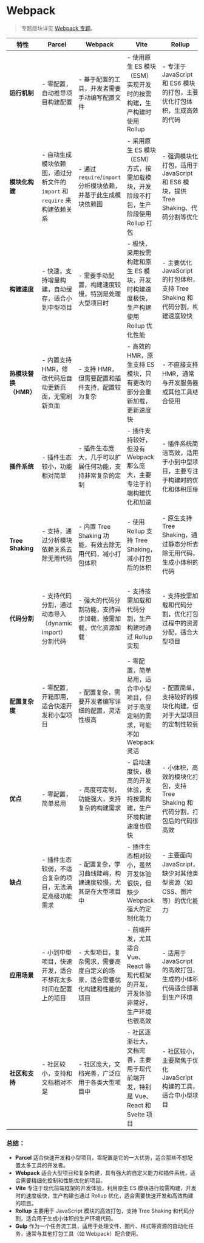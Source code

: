 # Webpack

> 专题版块详见 [Webpack 专题](/tools/fe/2_Webpack)。

| 特性                  | **Parcel**                                                                | **Webpack**                                                              | **Vite**                                                                              | **Rollup**                                                                         | **Gulp**                                                                                  |
| --------------------- | ------------------------------------------------------------------------- | ------------------------------------------------------------------------ | ------------------------------------------------------------------------------------- | ---------------------------------------------------------------------------------- | ----------------------------------------------------------------------------------------- |
| **运行机制**          | - 零配置，自动推导项目构建配置                                            | - 基于配置的工具，开发者需要手动编写配置文件                             | - 使用原生 ES 模块（ESM）实现开发时的按需构建，生产构建时使用 Rollup                  | - 专注于 JavaScript 和 ES6 模块的打包，主要优化打包体积，生成高效的代码            | - 基于流的构建工具，任务驱动式构建，适合处理复杂的构建任务，如图片压缩、文件复制等        |
| **模块化构建**        | - 自动生成模块依赖图，通过分析文件的 `import` 和 `require` 来构建依赖关系 | - 通过 `require`/`import` 分析模块依赖，并基于此生成模块依赖图           | - 采用原生 ES 模块（ESM）方式，按需加载模块，开发阶段不打包，生产阶段使用 Rollup 打包 | - 强调模块化打包，适用于 JavaScript 和 ES6 模块，提供 Tree Shaking、代码分割等优化 | - 通过任务流来管理构建流程，通常与其他工具如 Babel、Sass 配合使用，处理任务而非模块依赖   |
| **构建速度**          | - 快速，支持增量构建，自动缓存，适合小到中型项目                          | - 需要手动配置，构建速度较慢，特别是处理大型项目时                       | - 极快，采用按需构建和原生 ES 模块，开发时构建速度极快，生产构建使用 Rollup 优化性能  | - 主要优化 JavaScript 的打包体积，支持 Tree Shaking 和代码分割，构建速度较快       | - 构建速度较慢，因为它是任务流系统，处理复杂的任务时会有一定的延迟，适合处理各种任务流    |
| **热模块替换（HMR）** | - 内置支持 HMR，修改代码后自动更新页面，无需刷新页面                      | - 支持 HMR，但需要配置和插件支持，配置较为复杂                           | - 高效的 HMR，原生支持 ES 模块，只有更改的部分会重新加载，更新速度快                  | - 不直接支持 HMR，通常与开发服务器或其他工具结合使用                               | - 不直接支持 HMR，适合文件和资源的任务自动化处理，通常与 Webpack、Vite 配合使用           |
| **插件系统**          | - 插件生态较小，功能相对简单                                              | - 插件生态庞大，几乎可以扩展任何功能，支持非常复杂的定制                 | - 插件支持较好，但没有 Webpack 那么庞大，主要专注于前端构建优化和加速                 | - 插件系统简洁高效，适用于小到中型项目，主要专注于构建时的优化和体积压缩           | - 插件丰富，任务流驱动的工作流，适用于自动化任务，如压缩、转码、文件合并等                |
| **Tree Shaking**      | - 支持，通过分析模块依赖关系去除无用代码                                  | - 内置 Tree Shaking 功能，有效去除无用代码，减小打包体积                 | - 使用 Rollup 支持 Tree Shaking，减小打包后的体积                                     | - 原生支持 Tree Shaking，通过静态分析去除无用代码，生成小体积的代码                | - 无原生 Tree Shaking 支持，通常需要与其他工具结合使用进行模块优化                        |
| **代码分割**          | - 支持代码分割，通过动态导入（dynamic import）分割代码                    | - 强大的代码分割功能，支持异步加载，按需加载，优化资源加载               | - 支持按需加载和代码分割，生产构建时通过 Rollup 实现                                  | - 支持按需加载和代码分割，优化打包过程中的资源分配，适合大型项目                   | - 不直接支持代码分割，通常与 Webpack 配合使用，通过任务来实现代码的拆分和管理             |
| **配置复杂度**        | - 零配置，开箱即用，适合快速开发和小型项目                                | - 配置复杂，需要开发者编写详细的配置，灵活性极高                         | - 零配置，简单易用，适合中小型项目，但对于高度定制的需求，可能不如 Webpack 灵活       | - 配置简单，支持较好的模块化构建，但对于大型项目的定制性较弱                       | - 配置相对简单，适合任务驱动的构建，复杂的任务需要通过自定义任务来配置                    |
| **优点**              | - 零配置，简单易用                                                        | - 高度可定制，功能强大，支持复杂的构建需求                               | - 启动速度快，极高的开发体验，支持按需构建，生产环境构建速度也很快                    | - 小体积，高效的模块化打包，支持 Tree Shaking 和代码分割，打包后的代码很高效       | - 任务驱动，适合处理复杂的构建任务，灵活且插件支持丰富，可以与其他工具结合使用            |
| **缺点**              | - 插件生态较弱，不适合复杂的项目，无法满足高级功能需求                    | - 配置复杂，学习曲线陡峭，构建速度较慢，尤其是在大型项目中               | - 插件生态相对较小，虽然开发体验很快，但缺少 Webpack 强大的定制化能力                 | - 主要面向 JavaScript，缺少对其他类型资源（如 CSS、图片等）的优化能力              | - 不适合直接处理模块化打包，更多是任务流自动化处理，适合与其他构建工具配合使用            |
| **应用场景**          | - 小到中型项目，快速开发，适合不想花太多时间在配置上的项目                | - 大型项目，复杂需求，需要高度自定义的场景，适合需要优化构建和性能的项目 | - 前端开发，尤其适合 Vue、React 等现代框架的开发，开发体验非常好，生产环境也很高效    | - 适用于 JavaScript 的高效打包，生成的小体积代码适合部署到生产环境                 | - 适用于任务流自动化的处理，如图片压缩、CSS 处理、文件复制等，与 Webpack、Parcel 配合使用 |
| **社区和支持**        | - 社区较小，支持和文档相对不足                                            | - 社区庞大，文档完善，广泛应用于各类大型项目中                           | - 社区逐渐壮大，文档完善，主要用于现代前端开发，特别是 Vue、React 和 Svelte 项目      | - 社区较小，主要聚焦于优化 JavaScript 构建的工具，适合中小型项目                   | - 社区庞大，文档丰富，广泛应用于前端和自动化构建任务领域，适合各种任务管理需求            |

### 总结：

- **Parcel** 适合快速开发和小型项目，零配置是它的一大优势，适合那些不想配置太多工具的开发者。
- **Webpack** 适合大型项目和复杂构建，具有强大的自定义能力和插件系统，适合需要精细化控制和性能优化的项目。
- **Vite** 专注于现代前端框架的开发体验，利用原生 ES 模块进行按需构建，开发时的速度极快，生产构建也通过 Rollup 优化，适合需要快速开发和高效构建的项目。
- **Rollup** 主要用于 JavaScript 模块的高效打包，支持 Tree Shaking 和代码分割，适合用于生成小体积的生产环境代码。
- **Gulp** 作为一个任务流工具，适用于处理文件、图片、样式等资源的自动化任务，通常与其他打包工具（如 Webpack）配合使用。
